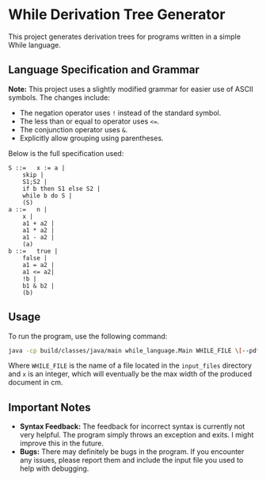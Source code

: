 
# While Derivation Tree Generator

This project generates derivation trees for programs written in a simple While language.

## Language Specification and Grammar

**Note:** This project uses a slightly modified grammar for easier use of ASCII symbols. The changes include:

- The negation operator uses `!` instead of the standard symbol.
- The less than or equal to operator uses `<=`.
- The conjunction operator uses `&`.
- Explicitly allow grouping using parentheses.

Below is the full specification used:

```
S ::=   x := a | 
	skip | 
	S1;S2 | 
	if b then S1 else S2 |
	while b do S |
	(S)
a ::=   n | 
	x | 
	a1 + a2 | 
	a1 * a2 | 
	a1 - a2 |
	(a)
b ::=   true |
	false | 
	a1 = a2 | 
	a1 <= a2| 
	!b | 
	b1 & b2 |
	(b)
```

## Usage

To run the program, use the following command:

```sh
java -cp build/classes/java/main while_language.Main WHILE_FILE \[--pdf-maxwidth x\]
```

Where `WHILE_FILE` is the name of a file located in the `input_files` directory and `x` is an integer, which will eventually be the max width of the produced document in cm.


## Important Notes

- **Syntax Feedback:** The feedback for incorrect syntax is currently not very helpful. The program simply throws an exception and exits. I might improve this in the future.
- **Bugs:** There may definitely be bugs in the program. If you encounter any issues, please report them and include the input file you used to help with debugging.


